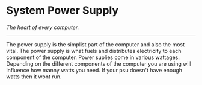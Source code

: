 # System Power Supply
_The heart of every computer._

***

The power supply is the simplist part of the computer and also the most vital. The power supply is what fuels and distributes electricity to each component of the computer. Power suplies come in various wattages. Depending on the different components of the computer you are using will influence how manny watts you need. If your psu doesn't have enough watts then it wont run. 
